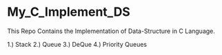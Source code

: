 # My_C_Implement_DS

This Repo Contains the Implementation of Data-Structure in C Language.

1.) Stack
2.) Queue
3.) DeQue
4.) Priority Queues
